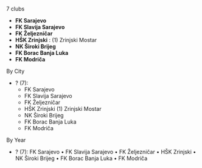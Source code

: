 7 clubs

- **FK Sarajevo**
- **FK Slavija Sarajevo**
- **FK Željezničar**
- **HŠK Zrinjski** : (1) Zrinjski Mostar
- **NK Široki Brijeg**
- **FK Borac Banja Luka**
- **FK Modriča**




By City

- ? (7): 
  - FK Sarajevo 
  - FK Slavija Sarajevo 
  - FK Željezničar 
  - HŠK Zrinjski  (1) Zrinjski Mostar
  - NK Široki Brijeg 
  - FK Borac Banja Luka 
  - FK Modriča 




By Year

- ? (7):   FK Sarajevo • FK Slavija Sarajevo • FK Željezničar • HŠK Zrinjski • NK Široki Brijeg • FK Borac Banja Luka • FK Modriča




